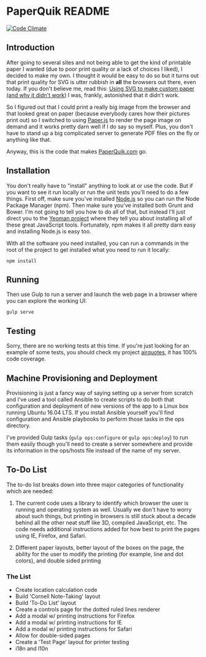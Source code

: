 # PaperQuik README

[![Code Climate](https://codeclimate.com/github/JohnMunsch/PaperQuik/badges/gpa.svg)](https://codeclimate.com/github/JohnMunsch/PaperQuik)

## Introduction

After going to several sites and not being able to get the kind of printable paper I wanted (due to poor print quality or a lack of choices I liked), I decided to make my own. I thought it would be easy to do so but it turns out that print quality for SVG is utter rubbish in **all** the browsers out there, even today. If you don't believe me, read this: [Using SVG to make custom paper
(and why it didn't work)](http://johnmunsch.com/2013/09/01/using-svg-to-make-custom-paper-and-why-it-didnt-work/) I
was, frankly, astonished that it didn't work.

So I figured out that I could print a really big image from the browser and that looked great on paper (because everybody cares how their pictures print out) so I switched to using [Paper.js](http://paperjs.org/) to render the page image on demand and it works pretty darn well if I do say so myself. Plus, you don't have to stand up a big complicated server to generate PDF files on the fly or anything like that.

Anyway, this is the code that makes [PaperQuik.com](http://paperquik.com) go.

## Installation

You don't really have to "install" anything to look at or use the code. But if you want to see it run locally or run the unit tests you'll need to do a few things. First off, make sure you've installed [Node.js](http://nodejs.org) so you can run the Node Package Manager (npm). Then make sure you've installed both Grunt and Bower. I'm not going to tell you how to do all of that, but instead I'll just direct you to the [Yeoman project](http://yeoman.io) where they tell you about installing all of these great JavaScript tools. Fortunately, npm makes it all pretty darn easy and installing Node.js is easy too.

With all the software you need installed, you can run a commands in the root of the project to get installed what you need to run it locally:

`npm install`

## Running

Then use Gulp to run a server and launch the web page in a browser where you can explore the working UI:

`gulp serve`

## Testing

Sorry, there are no working tests at this time. If you're just looking for an example of some tests, you should check my project [airquotes](https://github.com/JohnMunsch/airquotes), it has 100% code coverage.

## Machine Provisioning and Deployment

Provisioning is just a fancy way of saying setting up a server from scratch and I've used a tool called Ansible to create scripts to do both that configuration and deployment of new versions of the app to a Linux box running Ubuntu 16.04 LTS. If you install Ansible yourself you'll find configuration and Ansible playbooks to perform those tasks in the ops directory.

I've provided Gulp tasks (`gulp ops:configure` or `gulp ops:deploy`) to run them easily though you'll need to create a server somewhere and provide its information in the ops/hosts file instead of the name of my server.

## To-Do List

The to-do list breaks down into three major categories of functionality which are needed:

1. The current code uses a library to identify which browser the user is running and operating system as well. Usually we don't have to worry about such things, but printing in browsers is still stuck about a decade behind all the other neat stuff like 3D, compiled JavaScript, etc. The code needs additional instructions added for how best to print the pages using IE, Firefox, and Safari.

1. Different paper layouts, better layout of the boxes on the page, the ability for the user to modify the printing (for example, line and dot colors), and double sided printing

### The List

* Create location calculation code
* Build 'Cornell Note-Taking' layout
* Build 'To-Do List' layout
* Create a controls page for the dotted ruled lines renderer
* Add a modal w/ printing instructions for Firefox
* Add a modal w/ printing instructions for IE
* Add a modal w/ printing instructions for Safari
* Allow for double-sided pages
* Create a 'Test Page' layout for printer testing
* i18n and l10n
